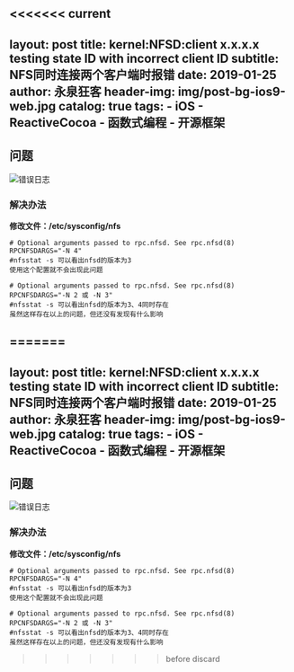 <<<<<<< current
---
layout:     post
title:      kernel:NFSD:client x.x.x.x testing state ID with incorrect client ID
subtitle:   NFS同时连接两个客户端时报错
date:       2019-01-25
author:     永泉狂客
header-img: img/post-bg-ios9-web.jpg
catalog: true
tags:
    - iOS
    - ReactiveCocoa
    - 函数式编程
    - 开源框架
---

## 问题
![错误日志](https://img-blog.csdnimg.cn/20190125145009128.GIF)
### 解决办法
**修改文件：/etc/sysconfig/nfs**

```
# Optional arguments passed to rpc.nfsd. See rpc.nfsd(8)
RPCNFSDARGS="-N 4"
#nfsstat -s 可以看出nfsd的版本为3
使用这个配置就不会出现此问题
```

```
# Optional arguments passed to rpc.nfsd. See rpc.nfsd(8)
RPCNFSDARGS="-N 2 或 -N 3"
#nfsstat -s 可以看出nfsd的版本为3、4同时存在
虽然这样存在以上的问题，但还没有发现有什么影响
```
=======
---
layout:     post
title:      kernel:NFSD:client x.x.x.x testing state ID with incorrect client ID
subtitle:   NFS同时连接两个客户端时报错
date:       2019-01-25
author:     永泉狂客
header-img: img/post-bg-ios9-web.jpg
catalog: true
tags:
    - iOS
    - ReactiveCocoa
    - 函数式编程
    - 开源框架
---

## 问题
![错误日志](https://img-blog.csdnimg.cn/20190125145009128.GIF)
### 解决办法
**修改文件：/etc/sysconfig/nfs**

```
# Optional arguments passed to rpc.nfsd. See rpc.nfsd(8)
RPCNFSDARGS="-N 4"
#nfsstat -s 可以看出nfsd的版本为3
使用这个配置就不会出现此问题
```

```
# Optional arguments passed to rpc.nfsd. See rpc.nfsd(8)
RPCNFSDARGS="-N 2 或 -N 3"
#nfsstat -s 可以看出nfsd的版本为3、4同时存在
虽然这样存在以上的问题，但还没有发现有什么影响
```
>>>>>>> before discard

